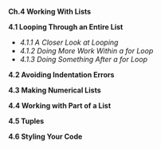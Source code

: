 **Ch.4 Working With Lists**

**4.1 Looping Through an Entire List**
- *4.1.1 A Closer Look at Looping*
- *4.1.2 Doing More Work Within a for Loop*
- *4.1.3 Doing Something After a for Loop*

**4.2 Avoiding Indentation Errors**

**4.3 Making Numerical Lists**

**4.4 Working with Part of a List**

**4.5 Tuples**

**4.6 Styling Your Code**